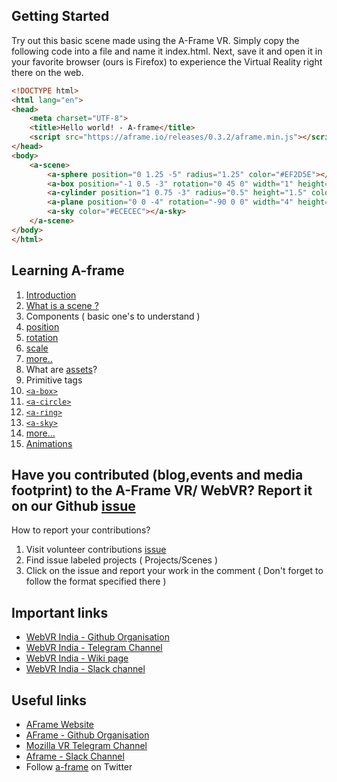 ## Getting Started
Try out this basic scene made using the A-Frame VR. Simply copy the following code into a file and name it index.html. Next, save it and open it in your favorite browser (ours is Firefox) to experience the Virtual Reality right there on the web.
```html
<!DOCTYPE html>
<html lang="en">
<head>
	<meta charset="UTF-8">
	<title>Hello world! - A-frame</title>
	<script src="https://aframe.io/releases/0.3.2/aframe.min.js"></script>
</head>
<body>
	<a-scene>
  		<a-sphere position="0 1.25 -5" radius="1.25" color="#EF2D5E"></a-sphere>
  		<a-box position="-1 0.5 -3" rotation="0 45 0" width="1" height="1" depth="1" color="#4CC3D9"></a-box>
  		<a-cylinder position="1 0.75 -3" radius="0.5" height="1.5" color="#FFC65D"></a-cylinder>
  		<a-plane position="0 0 -4" rotation="-90 0 0" width="4" height="4" color="#7BC8A4"></a-plane>
  		<a-sky color="#ECECEC"></a-sky>
	</a-scene>
</body>
</html>
```
## Learning A-frame
1. [Introduction](https://aframe.io/docs/0.3.0/introduction/)
2. [What is a scene ?](https://aframe.io/docs/0.3.0/core/scene.html)
3. Components ( basic one's to understand )
  1. [position](https://aframe.io/docs/0.3.0/components/position.html)
  2. [rotation](https://aframe.io/docs/0.3.0/components/rotation.html)
  3. [scale](https://aframe.io/docs/0.3.0/components/scale.html)
  4. [more..](https://aframe.io/docs/0.3.0/core/component.html)
4. What are [assets](https://aframe.io/docs/0.3.0/core/asset-management-system.html)?
5. Primitive tags
  1. [`<a-box>`](https://aframe.io/docs/0.3.0/primitives/a-box.html)
  2. [`<a-circle>`](https://aframe.io/docs/0.3.0/primitives/a-circle.html)
  3. [`<a-ring>`](https://aframe.io/docs/0.3.0/primitives/a-ring.html)
  4. [`<a-sky>`](https://aframe.io/docs/0.3.0/primitives/a-sky.html)
  5. [more...](https://aframe.io/docs/0.3.0/primitives)
6. [Animations](https://aframe.io/docs/0.3.0/core/animations.html)

## Have you contributed (blog,events and media footprint) to the A-Frame VR/ WebVR? Report it on our Github [issue](https://github.com/webvr-india/volunteer-contributions/issues)
   How to report your contributions?
   1. Visit volunteer contributions [issue](https://github.com/webvr-india/volunteer-contributions/issues)
   2. Find issue labeled projects ( Projects/Scenes )
   3. Click on the issue and report your work in the comment ( Don't forget to follow the format specified there )

## Important links
  * [WebVR India - Github Organisation](https://github.com/webvr-india)
  * [WebVR India - Telegram Channel](https://telegram.me/WebVRIndia)
  * [WebVR India - Wiki page](https://wiki.mozilla.org/India/WebVR/)
  * [WebVR India - Slack channel](https://aframevr.slack.com/archives/india)

## Useful links
  * [AFrame Website](https://aframe.io)
  * [AFrame - Github Organisation](https://github.com/aframevr)
  * [Mozilla VR Telegram Channel](https://telegram.me/MozillaVR)
  * [Aframe - Slack Channel](https://aframevr.slack.com)
  * Follow [a-frame](https://twitter.com/aframevr) on Twitter
